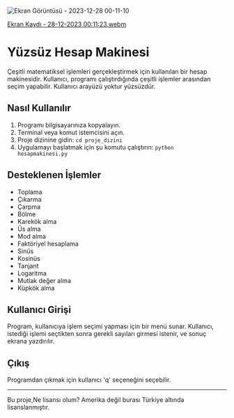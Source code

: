 
![Ekran Görüntüsü - 2023-12-28 00-11-10](https://github.com/ixnur/hesapmakinesi/assets/131625021/727a1bc7-8a00-49ee-ad60-bd09c1b9819d)

[Ekran Kaydı - 28-12-2023 00:11:23.webm](https://github.com/ixnur/hesapmakinesi/assets/131625021/c0754c7b-ea89-4118-8f2c-2286f6e9d081)


# Yüzsüz Hesap Makinesi

Çeşitli matematiksel işlemleri gerçekleştirmek için kullanılan bir hesap makinesidir. 
Kullanıcı, programı çalıştırdığında çeşitli işlemler arasından seçim yapabilir.
Kullanıcı arayüzü yoktur yüzsüzdür.

## Nasıl Kullanılır
1. Programı bilgisayarınıza kopyalayın.
2. Terminal veya komut istemcisini açın.
3. Proje dizinine gidin: `cd proje_dizini`
4. Uygulamayı başlatmak için şu komutu çalıştırın: `python hesapmakinesi.py`

## Desteklenen İşlemler
- Toplama
- Çıkarma
- Çarpma
- Bölme
- Karekök alma
- Üs alma
- Mod alma
- Faktöriyel hesaplama
- Sinüs
- Kosinüs
- Tanjant
- Logaritma
- Mutlak değer alma
- Küpkök alma

## Kullanıcı Girişi
Program, kullanıcıya işlem seçimi yapması için bir menü sunar. Kullanıcı, istediği işlemi seçtikten sonra gerekli sayıları girmesi istenir, ve sonuç ekrana yazdırılır.

## Çıkış
Programdan çıkmak için kullanıcı 'q' seçeneğini seçebilir.

---

Bu proje,Ne lisansı olum? Amerika değil burası Türkiye altında lisanslanmıştır.
